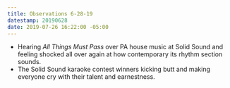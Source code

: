 ```yaml
---
title: Observations 6-28-19
datestamp: 20190628
date: 2019-07-26 16:22:00 -05:00
---
```


- Hearing *All Things Must Pass* over PA house music at Solid Sound and feeling shocked all over again at how contemporary its rhythm section sounds.
- The Solid Sound karaoke contest winners kicking butt and making everyone cry with their talent and earnestness.
